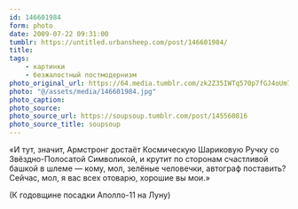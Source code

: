 ```yaml
---
id: 146601984
form: photo
date: 2009-07-22 09:31:00
tumblr: https://untitled.urbansheep.com/post/146601984/
title:
tags:
    - картинки
    - безжалостный постмодернизм
photo_original_url: https://64.media.tumblr.com/zk2Z35IWTq570p7fGJ4oUm71o1_1280.jpg
photo: "@/assets/media/146601984.jpg"
photo_caption:
photo_source:
photo_source_url: https://soupsoup.tumblr.com/post/145560816
photo_source_title: soupsoup
---
```


<p>«И тут, значит, Армстронг достаёт Космическую Шариковую Ручку со Звёздно-Полосатой Символикой, и крутит по сторонам счастливой башкой в шлеме — кому, мол, зелёные человечки, автограф поставить? Сейчас, мол, я вас всех отоварю, хорошие вы мои.»</p>

<p>(К годовщине посадки Аполло-11 на Луну)</p>
